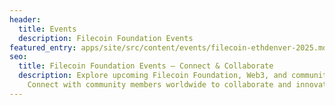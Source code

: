 ```yaml
---
header:
  title: Events
  description: Filecoin Foundation Events
featured_entry: apps/site/src/content/events/filecoin-ethdenver-2025.md
seo:
  title: Filecoin Foundation Events – Connect & Collaborate
  description: Explore upcoming Filecoin Foundation, Web3, and community events.
    Connect with community members worldwide to collaborate and innovate.
---
```

